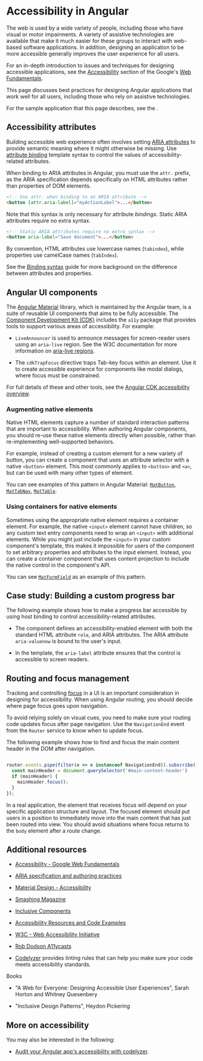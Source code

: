 # Accessibility in Angular

The web is used by a wide variety of people, including those who have visual or motor impairments.
A variety of assistive technologies are available that make it much easier for these groups to
interact with web-based software applications.
In addition, designing an application to be more accessible generally improves the user experience for all users.

For an in-depth introduction to issues and techniques for designing accessible applications, see the [Accessibility](https://developers.google.com/web/fundamentals/accessibility/#what_is_accessibility) section of the Google's [Web Fundamentals](https://developers.google.com/web/fundamentals/).

This page discusses best practices for designing Angular applications that
work well for all users, including those who rely on assistive technologies.

<div class="alert is-helpful">

  For the sample application that this page describes, see the <live-example></live-example>.

</div>

## Accessibility attributes

Building accessible web experience often involves setting [ARIA attributes](https://developers.google.com/web/fundamentals/accessibility/semantics-aria)
to provide semantic meaning where it might otherwise be missing.
Use [attribute binding](guide/attribute-binding) template syntax to control the values of accessibility-related attributes.

When binding to ARIA attributes in Angular, you must use the `attr.` prefix, as the ARIA
specification depends specifically on HTML attributes rather than properties of DOM elements.

```html
<!-- Use attr. when binding to an ARIA attribute -->
<button [attr.aria-label]="myActionLabel">...</button>
```

Note that this syntax is only necessary for attribute _bindings_.
Static ARIA attributes require no extra syntax.

```html
<!-- Static ARIA attributes require no extra syntax -->
<button aria-label="Save document">...</button>
```

<div class="alert is-helpful">

   By convention, HTML attributes use lowercase names (`tabindex`), while properties use camelCase names (`tabIndex`).

   See the [Binding syntax](guide/binding-syntax#html-attribute-vs-dom-property) guide for more background on the difference between attributes and properties.

</div>


## Angular UI components

The [Angular Material](https://material.angular.io/) library, which is maintained by the Angular team, is a suite of reusable UI components that aims to be fully accessible.
The [Component Development Kit (CDK)](https://material.angular.io/cdk/categories) includes the `a11y` package that provides tools to support various areas of accessibility.
For example:

* `LiveAnnouncer` is used to announce messages for screen-reader users using an `aria-live` region. See the W3C documentation for more information on [aria-live regions](https://www.w3.org/WAI/PF/aria-1.1/states_and_properties#aria-live).

* The `cdkTrapFocus` directive traps Tab-key focus within an element. Use it to create accessible experience for components like modal dialogs, where focus must be constrained.

For full details of these and other tools, see the [Angular CDK accessibility overview](https://material.angular.io/cdk/a11y/overview).


### Augmenting native elements

Native HTML elements capture a number of standard interaction patterns that are important to accessibility.
When authoring Angular components, you should re-use these native elements directly when possible, rather than re-implementing well-supported behaviors.

For example, instead of creating a custom element for a new variety of button, you can create a component that uses an attribute selector with a native `<button>` element.
This most commonly applies to `<button>` and `<a>`, but can be used with many other types of element.

You can see examples of this pattern in Angular Material: [`MatButton`](https://github.com/angular/components/blob/50d3f29b6dc717b512dbd0234ce76f4ab7e9762a/src/material/button/button.ts#L67-L69), [`MatTabNav`](https://github.com/angular/components/blob/50d3f29b6dc717b512dbd0234ce76f4ab7e9762a/src/material/tabs/tab-nav-bar/tab-nav-bar.ts#L139), [`MatTable`](https://github.com/angular/components/blob/50d3f29b6dc717b512dbd0234ce76f4ab7e9762a/src/material/table/table.ts#L22).

### Using containers for native elements

Sometimes using the appropriate native element requires a container element.
For example, the native `<input>` element cannot have children, so any custom text entry components need
to wrap an `<input>` with additional elements.
While you might just include the `<input>` in your custom component's template,
this makes it impossible for users of the component to set arbitrary properties and attributes to the input element.
Instead, you can create a container component that uses content projection to include the native control in the
component's API.

You can see [`MatFormField`](https://material.angular.io/components/form-field/overview) as an example of this pattern.

## Case study: Building a custom progress bar

The following example shows how to make a progress bar accessible by using host binding to control accessibility-related attributes.

* The component defines an accessibility-enabled element with both the standard HTML attribute `role`, and ARIA attributes. The ARIA attribute `aria-valuenow` is bound to the user's input.

   <code-example path="accessibility/src/app/progress-bar.component.ts" header="src/app/progress-bar.component.ts" region="progressbar-component"></code-example>


* In the template, the `aria-label` attribute ensures that the control is accessible to screen readers.

   <code-example path="accessibility/src/app/app.component.html" header="src/app/app.component.html" region="template"></code-example>


## Routing and focus management

Tracking and controlling [focus](https://developers.google.com/web/fundamentals/accessibility/focus/) in a UI is an important consideration in designing for accessibility.
When using Angular routing, you should decide where page focus goes upon navigation.

To avoid relying solely on visual cues, you need to make sure your routing code updates focus after page navigation.
Use the `NavigationEnd` event from the `Router` service to know when to update
focus.

The following example shows how to find and focus the main content header in the DOM after navigation.

```ts

router.events.pipe(filter(e => e instanceof NavigationEnd)).subscribe(() => {
  const mainHeader = document.querySelector('#main-content-header')
  if (mainHeader) {
    mainHeader.focus();
  }
});

```
In a real application, the element that receives focus will depend on your specific
application structure and layout.
The focused element should put users in a position to immediately move into the main content that has just been routed into view.
You should avoid situations where focus returns to the `body` element after a route change.


## Additional resources

* [Accessibility - Google Web Fundamentals](https://developers.google.com/web/fundamentals/accessibility)

* [ARIA specification and authoring practices](https://www.w3.org/TR/wai-aria/)

* [Material Design - Accessibility](https://material.io/design/usability/accessibility.html)

* [Smashing Magazine](https://www.smashingmagazine.com/search/?q=accessibility)

* [Inclusive Components](https://inclusive-components.design/)

* [Accessibility Resources and Code Examples](https://dequeuniversity.com/resources/)

* [W3C - Web Accessibility Initiative](https://www.w3.org/WAI/people-use-web/)

* [Rob Dodson A11ycasts](https://www.youtube.com/watch?v=HtTyRajRuyY)

* [Codelyzer](http://codelyzer.com/rules/) provides linting rules that can help you make sure your code meets accessibility standards.

Books

* "A Web for Everyone: Designing Accessible User Experiences", Sarah Horton and Whitney Quesenbery

* "Inclusive Design Patterns", Heydon Pickering

## More on accessibility

You may also be interested in the following:
* [Audit your Angular app's accessibility with codelyzer](https://web.dev/accessible-angular-with-codelyzer/).
